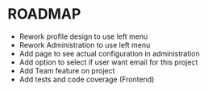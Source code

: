 ROADMAP
=======
* Rework profile design to use left menu
* Rework Administration to use left menu
* Add page to see actual configuration in administration
* Add option to select if user want email for this project
* Add Team feature on project
* Add tests and code coverage (Frontend)
